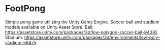 # FootPong
 Simple pong game utilizing the Unity Game Engine.
 Soccer ball and stadium models available on Unity Aseet Store.
 Ball: https://assetstore.unity.com/packages/3d/low-polygon-soccer-ball-84382
 Stadium: https://assetstore.unity.com/packages/3d/environments/low-poly-stadium-56475
